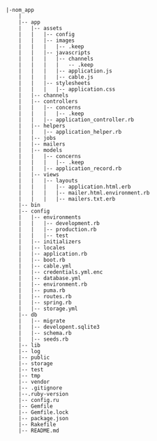 	|-nom_app
		|
		|-- app
		|   |-- assets
		|   |   |-- config
		|   |   |-- images
		|   |   |   |-- .keep
		|   |   |-- javascripts
		|   |   |   |-- channels
		|   |   |   |   -- .keep
		|   |   |   |-- application.js
		|   |   |   |-- cable.js  
		|   |   |-- stylesheets
		|   |   |   |-- application.css
		|   |-- channels
		|   |-- controllers
		|   |   |-- concerns
		|   |   |   |-- .keep
		|   |   |-- application_controller.rb
		|   |-- helpers
		|   |   |-- application_helper.rb
		|   |-- jobs
		|   |-- mailers
		|   |-- models
		|   |   |-- concerns
		|   |   |   |-- .keep
		|   |   |-- application_record.rb
		|   |-- views
		|   |   |-- layouts
		|   |   |   |-- application.html.erb
		|   |   |   |-- mailer.html.environment.rb
		|   |   |   |-- mailers.txt.erb
		|-- bin
		|-- config
		|	|-- environments
		|   |   |-- development.rb
		|   |   |-- production.rb
		|   |   |-- test
		|	|-- initializers
		|   |-- locales
		|   |-- application.rb
		|   |-- boot.rb
		|   |-- cable.yml 
		|   |-- credentials.yml.enc
		|   |-- database.yml
		|   |-- environment.rb
		|   |-- puma.rb
		|   |-- routes.rb
		|   |-- spring.rb
		|   |-- storage.yml
		|-- db
		|   |-- migrate
		|   |-- developent.sqlite3
		|   |-- schema.rb
		|   |-- seeds.rb
		|-- lib
		|-- log
		|-- public
		|-- storage
		|-- test
		|-- tmp
		|-- vendor 
		|-- .gitignore
		|--.ruby-version
		|-- config.ru 
		|-- Gemfile
		|-- Gemfile.lock
		|-- package.json 
		|-- Rakefile
		|-- README.md